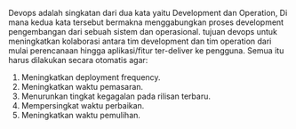 Devops adalah singkatan dari dua kata yaitu Development dan Operation, Di mana kedua kata tersebut bermakna menggabungkan proses development pengembangan dari sebuah sistem dan operasional.
tujuan devops untuk meningkatkan kolaborasi antara tim development dan tim operation dari mulai perencanaan hingga aplikasi/fitur ter-deliver ke pengguna. Semua itu harus dilakukan secara otomatis agar:

1. Meningkatkan deployment frequency.
2. Meningkatkan waktu pemasaran.
3. Menurunkan tingkat kegagalan pada rilisan terbaru.
4. Mempersingkat waktu perbaikan.
5. Meningkatkan waktu pemulihan.
